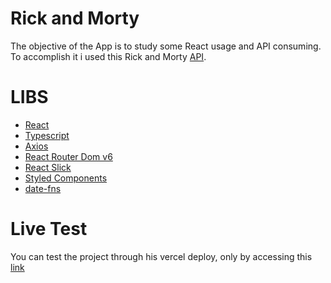 # Rick and Morty

The objective of the App is to study some React usage and API consuming.
To accomplish it i used this Rick and Morty [API](https://rickandmortyapi.com).

# LIBS

- [React](https://pt-br.reactjs.org)
- [Typescript](https://www.typescriptlang.org)
- [Axios](https://axios-http.com/ptbr/docs/intro)
- [React Router Dom v6](https://reactrouter.com/docs/en/v6/getting-started/overview)
- [React Slick](https://react-slick.neostack.com)
- [Styled Components](https://styled-components.com)
- [date-fns](https://date-fns.org)

# Live Test

You can test the project through his vercel deploy, only by accessing this [link](https://ricky-and-morty-livid.vercel.app)
